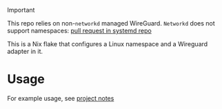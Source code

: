 > [!IMPORTANT]
> This repo relies on non-`networkd` managed WireGuard. `Networkd` does not
> support namespaces: [pull request in systemd
> repo](https://github.com/systemd/systemd/pull/14915)

This is a Nix flake that configures a Linux namespace and a Wireguard adapter in it.

# Usage

For example usage, see [project notes](./project.org#usage-example)
